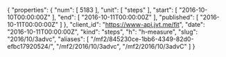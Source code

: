 {
  "properties": {
    "num": [
      5183
    ],
    "unit": [
      "steps"
    ],
    "start": [
      "2016-10-10T00:00:00Z"
    ],
    "end": [
      "2016-10-11T00:00:00Z"
    ],
    "published": [
      "2016-10-11T00:00:00Z"
    ]
  },
  "client_id": "https://www-api.jvt.me/fit",
  "date": "2016-10-11T00:00:00Z",
  "kind": "steps",
  "h": "h-measure",
  "slug": "2016/10/3advc",
  "aliases": [
    "/mf2/845230ce-1bb6-4349-82d0-efbc17920524/",
    "/mf2/2016/10/3advc",
    "/mf2/2016/10/3advC"
  ]
}
